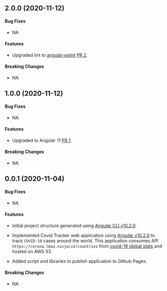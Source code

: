<a name="v2.0.0"></a>
## 2.0.0 (2020-11-12)

#### Bug Fixes

* NA

#### Features

* Upgraded lint to [angular-eslint](https://github.com/angular-eslint/angular-eslint#migrating-from-codelyzer-and-tslint) [PR 2](https://github.com/kumaran-is/covid-tracker/pull/2).

#### Breaking Changes

* NA

<a name="v1.0.0"></a>
## 1.0.0 (2020-11-12)

#### Bug Fixes

* NA

#### Features

* Upgraded to Angular 11 [PR 1](https://github.com/kumaran-is/covid-tracker/pull/1).

#### Breaking Changes

* NA

<a name="v0.0.1"></a>
## 0.0.1 (2020-11-04)

#### Bug Fixes

* NA

#### Features

* Initial project structure generated using [Angular CLI v10.2.0](https://angular.io/cli).

* Implemented Covid Tracker web application using [Angular v10.2.0](https://github.com/angular) to track `COVID-19` cases around the world. This application consumes API `https://corona.lmao.ninja/v2/countries` from [covid-19 global stats](https://corona.lmao.ninja/) and hosted on AWS S3.

* Added script and libraries to publish application to Github Pages.

#### Breaking Changes

* NA
